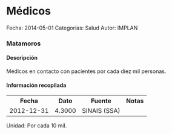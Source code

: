 Médicos
=====

Fecha: 2014-05-01
Categorías: Salud
Autor: IMPLAN

### Matamoros

#### Descripción

Médicos en contacto con pacientes por cada diez mil personas.

#### Información recopilada

<table class="table table-hover table-bordered">
  <tr><th>Fecha</th><th>Dato</th><th>Fuente</th><th>Notas</th></tr>
  <tr><td>2012-12-31</td><td>4.3000</td><td>SINAIS (SSA)</td><td></td></tr>
</table>

Unidad: Por cada 10 mil.
